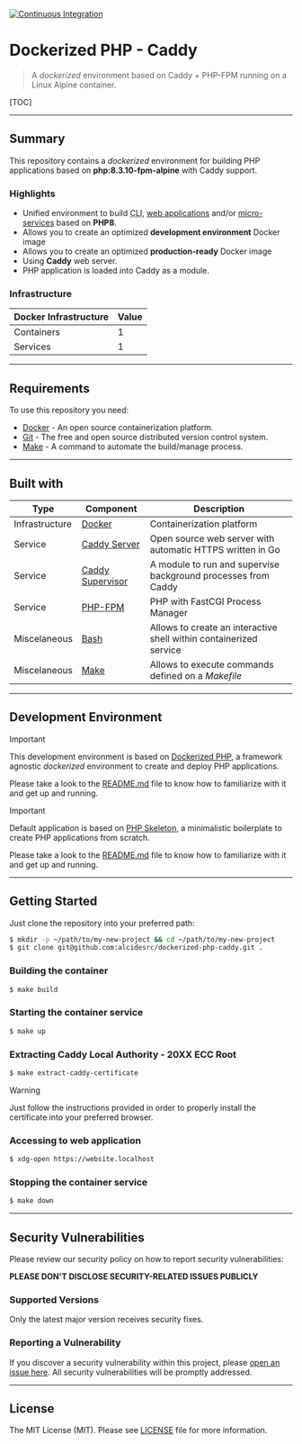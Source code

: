 [![Continuous Integration](https://github.com/AlcidesRC/dockerized-php-supervisor/actions/workflows/ci.yml/badge.svg)](https://github.com/AlcidesRC/dockerized-php-supervisor/actions/workflows/ci.yml)

# Dockerized PHP - Caddy


> A _dockerized_ environment based on Caddy + PHP-FPM running on a Linux Alpine container. 


[TOC]

------



## Summary

This repository contains a _dockerized_ environment for building PHP applications based on **php:8.3.10-fpm-alpine** with Caddy support.

### Highlights

- Unified environment to build <abbr title="Command Line Interface">CLI</abbr>, <u>web applications</u> and/or <u>micro-services</u> based on **PHP8**.
- Allows you to create an optimized **development environment** Docker image
- Allows you to create an optimized **production-ready** Docker image
-  Using **Caddy** web server.
-  PHP application is loaded into Caddy as a module.

### Infrastructure

| Docker Infrastructure | Value |
| --------------------- | ----- |
| Containers            | 1     |
| Services              | 1     |



------



## Requirements

To use this repository you need:

- [Docker](https://www.docker.com/) - An open source containerization platform.
- [Git](https://git-scm.com/) - The free and open source distributed version control system.
- [Make](https://www.gnu.org/software/make/) - A command to automate the build/manage process.



------



## Built with

| Type           | Component                                                    | Description                                                  |
| -------------- | ------------------------------------------------------------ | ------------------------------------------------------------ |
| Infrastructure | [Docker](https://www.docker.com/)                            | Containerization platform                                    |
| Service        | [Caddy Server](https://caddyserver.com/)                     | Open source web server with automatic HTTPS written in Go    |
| Service        | [Caddy Supervisor](https://github.com/baldinof/caddy-supervisor) | A module to run and supervise background processes from Caddy |
| Service        | [PHP-FPM](https://www.php.net/manual/en/install.fpm.php)     | PHP with FastCGI Process Manager                             |
| Miscelaneous   | [Bash](https://www.gnu.org/software/bash/)                   | Allows to create an interactive shell within containerized service |
| Miscelaneous   | [Make](https://www.gnu.org/software/make/)                   | Allows to execute commands defined on a _Makefile_           |



------



## Development Environment



> [!IMPORTANT]
>
> This development environment is based on [Dockerized PHP](https://github.com/alcidesrc/dockerized-php), a framework agnostic *dockerized* environment to create and deploy PHP applications.
>
> Please take a look to the [README.md](https://github.com/alcidesrc/dockerized-php/blob/main/README.md) file to know how to familiarize with it and get up and running.



> [!IMPORTANT]
>
> Default application is based on [PHP Skeleton](https://github.com/alcidesrc/php-skeleton), a minimalistic boilerplate to create PHP applications from scratch.
>
> Please take a look to the [README.md](https://github.com/alcidesrc/php-skeleton/blob/main/README.md) file to know how to familiarize with it and get up and running.



------



## Getting Started

Just clone the repository into your preferred path:

```bash
$ mkdir -p ~/path/to/my-new-project && cd ~/path/to/my-new-project
$ git clone git@github.com:alcidesrc/dockerized-php-caddy.git .
```



### Building the container

```bash
$ make build
```

### Starting the container service

```bash
$ make up
```

### Extracting Caddy Local Authority - 20XX ECC Root 

```bash
$ make extract-caddy-certificate
```



> [!WARNING]
>
> Just follow the instructions provided in order to properly install the certificate into your preferred browser.



### Accessing to web application

```bash
$ xdg-open https://website.localhost
```

### Stopping the container service

```bash
$ make down
```



------




## Security Vulnerabilities

Please review our security policy on how to report security vulnerabilities:

**PLEASE DON'T DISCLOSE SECURITY-RELATED ISSUES PUBLICLY**

### Supported Versions

Only the latest major version receives security fixes.

### Reporting a Vulnerability

If you discover a security vulnerability within this project, please [open an issue here](https://github.com/alcidesrc/dockerized-php-caddy/issues). All security vulnerabilities will be promptly addressed.



------



## License

The MIT License (MIT). Please see [LICENSE](./LICENSE) file for more information.
